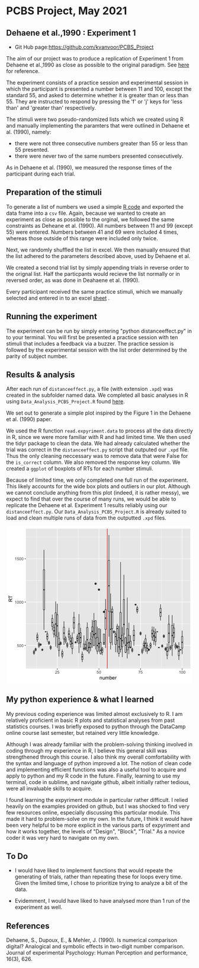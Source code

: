 PCBS Project, May 2021
=====================
Dehaene et al.,1990 : Experiment 1
-----------------------------------
* Git Hub page:https://github.com/kvanvoor/PCBS_Project

The aim of our project was to produce a replication of Experiment 1 from Dehaene et al.,1990 as close as possible to the original paradigm. See [here](https://github.com/kvanvoor/PCBS_Project/blob/main/Dehaene%20et%20al.%20-%201990%20-%20Is%20numerical%20comparison%20digital%20Analogical%20and%20sy.pdf) for reference.

The experiment consists of a practice session and experimental session in which the participant is presented a number between 11 and 100, except the standard 55, and asked to determine whether it is greater than or less than 55. They are instructed to respond by pressing the 'f' or 'j' keys for 'less than' and 'greater than' respectively.

The stimuli were two pseudo-randomized lists which we created using R and manually implementing the paramters that were outlined in Dehaene et al. (1990), namely:
  * there were not three consecutive numbers greater than 55 or less than 55 presented.
  * there were never two of the same numbers presented consecutively.

As in Dehaene et al. (1990), we measured the response times of the participant during each trial. 

## Preparation of the stimuli
To generate a list of numbers we used a simple [R code](https://github.com/kvanvoor/PCBS_Project/blob/main/stimuli_list_generator.R) and exported the data frame into a ````csv```` file. Again, because we wanted to create an experiment as close as possible to the orginal, we followed the same constraints as Deheane et al. (1990). All numbers between 11 and 99 (except 55) were entered. Numbers between 41 and 69 were included 4 times, whereas those outside of this range were included only twice.

Next, we randomly shuffled the list in excel. We then manually ensured that the list adhered to the parameters described above, used by Dehaene et al.

We created a second trial list by simply appending trials in reverse order to the orignal list. Half the particpants would recieve the list normally or in reversed order, as was done in Deahaene et al. (1990).

Every participant received the same practice stimuli, which we manually selected and entered in to an excel [sheet](https://github.com/kvanvoor/PCBS_Project/blob/main/stimuli_prac_list.csv) . 

## Running the experiment
The experiment can be run by simply entering "python distanceeffect.py" in to your terminal. You will first be presented a practice session with ten stimuli that includes a feedback via a buzzer. The practice session is followed by the experimental session with the list order determined by the parity of subject number. 

## Results & analysis
After each run of ````distanceeffect.py````, a file (with extension ````.xpd````) was created in the subfolder named data. We completed all basic analyses in R using ````Data_Analysis_PCBS_Project.R```` found [here](https://github.com/kvanvoor/PCBS_Project/blob/main/Data_Analysis_PCBS_Project.R).

We set out to generate a simple plot inspired by the Figure 1 in the Dehaene et al. (1990) paper.

We used the R function ````read.expyriment.data```` to process all the data directly in R, since we were more familiar with R and had limited time. We then used the tidyr package to clean the data. We had already calculated whether the trial was correct in the ````distanceeffect.py```` script that outputed our ````.xpd```` file. Thus the only cleaning neccessary was to remove data that were False for the ````is_correct```` column. We also removed the response key column. We created a ````ggplot```` of boxplots of RTs for each number stimuli.

Because of limited time, we only completed one full run of the experiment. This likely accounts for the wide box plots and outliers in our plot. Although we cannot conclude anything from this plot (indeed, it is rather messy), we expect to find that over the course of many runs, we would be able to replicate the Dehaene et al. Experiment 1 results reliably using our ````distanceeffect.py````. 
Our ````Data_Analysis_PCBS_Project.R```` is already suited to load and clean multiple runs of data from the outputted ````.xpd```` files. 

![Fig. 1](RplotPCBS_Project.png)

## My python experience & what I learned

My previous coding experience was limited almost exclusively to R. I am relatively proficient in basic R plots and statistical analyses from past statistics courses. I was briefly exposed to python through the DataCamp online course last semester, but retained very little knowledge.

Although I was already familiar with the problem-solving thinking involved in coding through my experience in R, I believe this general skill was strengthened through this course. I also think my overall comfortability with the syntax and language of python improved a lot. The notion of clean code and implementing efficient functions was also a useful tool to acquire and apply to python and my R code in the future. Finally, learning to use my terminal, code in sublime, and navigate github, albeit initially rather tedious, were all invaluable skills to acquire.

I found learning the expyriment module in particular rather difficult. I relied heavily on the examples provided on github, but I was shocked to find very few resources online, especially discussing this particular module. This made it hard to problem-solve on my own. In the future, I think it would have been very helpful to be more explicit in the various parts of expyriment and how it works together, the levels of "Design", "Block", "Trial." As a novice coder it was very hard to navigate on my own. 


## To Do
* I would have liked to implement functions that would repeate the generating of trials, rather than repeating these for loops every time. Given the limited time, I chose to prioritize trying to analyze a bit of the data. 

* Evidemment, I would have liked to have analysed more than 1 run of the experiment as well. 


## References

Dehaene, S., Dupoux, E., & Mehler, J. (1990). Is numerical comparison digital? Analogical and symbolic effects in two-digit number comparison. Journal of experimental Psychology: Human Perception and performance, 16(3), 626.


